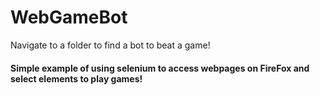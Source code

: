 # WebGameBot

Navigate to a folder to find a bot to beat a game!

#### Simple example of using selenium to access webpages on FireFox and select elements to play games!
